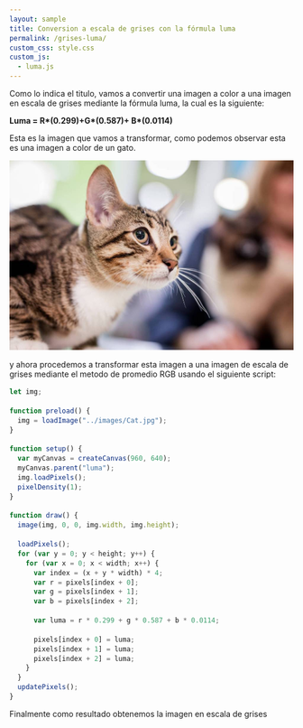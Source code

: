 ```yaml
---
layout: sample
title: Conversion a escala de grises con la fórmula luma
permalink: /grises-luma/
custom_css: style.css
custom_js:
  - luma.js
---
```


Como lo indica el titulo, vamos a convertir una imagen a color a una imagen en escala de grises mediante la fórmula luma, la cual es la siguiente:

<div class="center-text">
    <b>Luma = R*(0.299)+G*(0.587)+ B*(0.0114)</b>
</div>

Esta es la imagen que vamos a transformar, como podemos observar esta es una imagen a color de un gato.

<img src="../images/Cat.jpg" alt="Cat" class="center-image">

y ahora procedemos a transformar esta imagen a una imagen de escala de grises mediante el metodo de promedio RGB usando el siguiente script:

```js
let img;

function preload() {
  img = loadImage("../images/Cat.jpg");
}

function setup() {
  var myCanvas = createCanvas(960, 640);
  myCanvas.parent("luma");
  img.loadPixels();
  pixelDensity(1);
}

function draw() {
  image(img, 0, 0, img.width, img.height);

  loadPixels();
  for (var y = 0; y < height; y++) {
    for (var x = 0; x < width; x++) {
      var index = (x + y * width) * 4;
      var r = pixels[index + 0];
      var g = pixels[index + 1];
      var b = pixels[index + 2];

      var luma = r * 0.299 + g * 0.587 + b * 0.0114;

      pixels[index + 0] = luma;
      pixels[index + 1] = luma;
      pixels[index + 2] = luma;
    }
  }
  updatePixels();
}
```

Finalmente como resultado obtenemos la imagen en escala de grises

<div class="sketch-luma" id='luma'></div>
